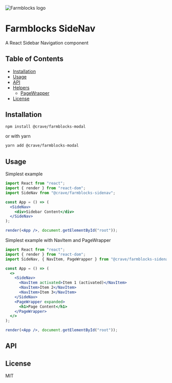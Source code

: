 ![Farmblocks logo](https://user-images.githubusercontent.com/7760/31051341-4d280118-a63c-11e7-9e8f-3b375ca8f9a0.png)

# Farmblocks SideNav <!-- omit in toc -->

A React Sidebar Navigation component

## Table of Contents <!-- omit in toc -->

- [Installation](#installation)
- [Usage](#usage)
- [API](#api)
- [Helpers](#helpers)
  - [PageWrapper](#pagewrapper)
- [License](#license)

## Installation

```sh
npm install @crave/farmblocks-modal
```

or with yarn

```sh
yarn add @crave/farmblocks-modal
```

## Usage

Simplest example

```jsx
import React from "react";
import { render } from "react-dom";
import SideNav from "@crave/farmblocks-sidenav";

const App = () => (
  <SideNav>
    <div>Sidebar Content</div>
  </SideNav>
);

render(<App />, document.getElementById("root"));
```

Simplest example with NavItem and PageWrapper

```jsx
import React from "react";
import { render } from "react-dom";
import SideNav, { NavItem, PageWrapper } from "@crave/farmblocks-sidenav";

const App = () => (
  <>
    <SideNav>
      <NavItem activated>Item 1 (activated)</NavItem>
      <NavItem>Item 2</NavItem>
      <NavItem>Item 3</NavItem>
    </SideNav>
    <PageWrapper expanded>
      <h1>Page Content</h1>
    </PageWrapper>
  </>
);

render(<App />, document.getElementById("root"));
```

## API

## License

MIT
